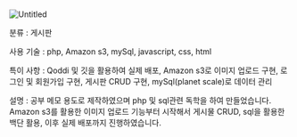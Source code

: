 # 

![Untitled](https://prod-files-secure.s3.us-west-2.amazonaws.com/a10cc81a-038e-43c7-be79-c89e4a580c88/5b38fad2-6db7-4853-8671-709f4195ab51/Untitled.png)

분류 : 게시판

사용 기술 : php, Amazon s3, mySql, javascript, css, html

특이 사항 : Qoddi 및 깃을 활용하여 실제 배포, Amazon s3로 이미지 업로드 구현, 로그인 및 회원가입 구현, 게시판 CRUD 구현, mySql(planet scale)로 데이터 관리

설명 : 공부 메모 용도로 제작하였으며 php 및 sql관련 독학을 하여 만들었습니다. Amazon s3를 활용한 이미지 업로드 기능부터 시작해서 게시물 CRUD, sql을 활용한 백단 활용, 이후 실제 배포까지 진행하였습니다.
